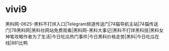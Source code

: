 # vivi9
黑料网-0625-黑料不打烊入口|Telegram频道传送门|74猫导航主站|74猫传送门|78黑料网|黑料社网站免费观看|黑料网-黑料大事记|黑料不打烊黑科技|黑料女神笔攻略作者为了生活|今日吃瓜热门事件|今日黑料价格走势|黑料|今日吃瓜在线|881比鸭
